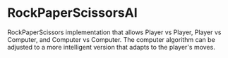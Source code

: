 # RockPaperScissorsAI

RockPaperScissors implementation that allows Player vs Player, Player vs Computer, and Computer vs Computer. The computer algorithm can be adjusted to a more intelligent version that adapts to the player's moves.
